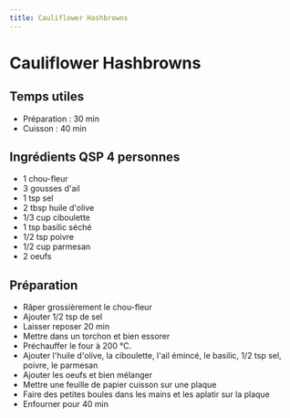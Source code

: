 ```yaml
---
title: Cauliflower Hashbrowns
---
```


# Cauliflower Hashbrowns

## Temps utiles

- Préparation : 30 min
- Cuisson : 40 min

## Ingrédients QSP 4 personnes

- 1 chou-fleur
- 3 gousses d'ail
- 1 tsp sel
- 2 tbsp huile d'olive
- 1/3 cup ciboulette
- 1 tsp basilic séché
- 1/2 tsp poivre
- 1/2 cup parmesan
- 2 oeufs


## Préparation

- Râper grossièrement le chou-fleur
- Ajouter 1/2 tsp de sel
- Laisser reposer 20 min
- Mettre dans un torchon et bien essorer
- Préchauffer le four à 200 °C.
- Ajouter l'huile d'olive, la ciboulette, l'ail émincé, le basilic, 1/2 tsp sel, poivre, le parmesan
- Ajouter les oeufs et bien mélanger
- Mettre une feuille de papier cuisson sur une plaque
- Faire des petites boules dans les mains et les aplatir sur la plaque
- Enfourner pour 40 min
